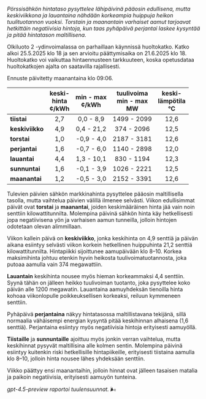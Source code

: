 *Pörssisähkön hintataso pysyttelee lähipäivinä pääosin edullisena, mutta keskiviikkona ja lauantaina nähdään korkeampia huippuja heikon tuulituotannon vuoksi. Torstain ja maanantain varhaiset aamut tarjoavat hetkittäin negatiivisia hintoja, kun taas pyhäpäivä perjantai laskee kysyntää ja pitää hintatason maltillisena.*

Olkiluoto 2 -ydinvoimalassa on parhaillaan käynnissä huoltokatko. Katko alkoi 25.5.2025 klo 18 ja sen arvioitu päättymisaika on 21.6.2025 klo 18. Huoltokatko voi vaikuttaa hintaennusteen tarkkuuteen, koska opetusdataa huoltokatkojen ajalta on saatavilla rajallisesti.

Ennuste päivitetty maanantaina klo 09:06.

|              | keski-<br>hinta<br>¢/kWh | min - max<br>¢/kWh | tuulivoima<br>min - max<br>MW | keski-<br>lämpötila<br>°C |
|:-------------|:------------------------:|:------------------:|:----------------------------:|:-------------------------:|
| **tiistai**  |           2,7            |     0,0 - 8,9      |        1499 - 2099           |           12,6            |
| **keskiviikko** |           4,9            |     0,4 - 21,2     |         374 - 2096           |           12,5            |
| **torstai**  |           1,0            |    -0,9 - 4,0      |        2187 - 3181           |           12,6            |
| **perjantai**|           1,6            |    -0,7 - 6,0      |        1140 - 2898           |           12,0            |
| **lauantai** |           4,4            |     1,3 - 10,1     |         830 - 1194           |           12,3            |
| **sunnuntai**|           1,6            |    -0,1 - 3,9      |        1026 - 2221           |           12,5            |
| **maanantai**|           1,2            |    -0,5 - 3,0      |        2152 - 3391           |           12,6            |

Tulevien päivien sähkön markkinahinta pysyttelee pääosin maltillisella tasolla, mutta vaihtelua päivien välillä ilmenee selvästi. Viikon edullisimmat päivät ovat **torstai** ja **maanantai**, joiden keskimääräinen hinta jää vain noin senttiin kilowattitunnilta. Molempina päivinä sähkön hinta käy hetkellisesti jopa negatiivisena yön ja varhaisen aamun tunneilla, jolloin hintojen odotetaan olevan alimmillaan.

Viikon kallein päivä on **keskiviikko**, jonka keskihinta on 4,9 senttiä ja päivän aikana esiintyy selvästi viikon korkein hetkellinen huippuhinta 21,2 senttiä kilowattitunnilta. Hintapiikki sijoittunee aamupäivään klo 8–10. Korkea maksimihinta johtuu etenkin hyvin heikosta tuulivoimatuotannosta, joka putoaa aamulla vain 374 megawattiin.

**Lauantain** keskihinta nousee myös hieman korkeammaksi 4,4 senttiin. Syynä tähän on jälleen heikko tuulivoiman tuotanto, joka pysyttelee koko päivän alle 1200 megawatin. Lauantaina aamuyhdeksän tienoilla hinta kohoaa viikonlopulle poikkeuksellisen korkeaksi, reiluun kymmeneen senttiin.

Pyhäpäivä **perjantaina** näkyy hintatasossa maltillistavana tekijänä, sillä normaalia vähäisempi energian kysyntä pitää keskihinnan alhaisena (1,6 senttiä). Perjantaina esiintyy myös negatiivisia hintoja erityisesti aamuyöllä.

**Tiistaille** ja **sunnuntaille** ajoittuu myös jonkin verran vaihtelua, mutta keskihinnat pysyvät maltillisina alle kolmen sentin. Molempina päivinä esiintyy kuitenkin riski hetkellisille hintapiikeille, erityisesti tiistaina aamulla klo 8–10, jolloin hinta nousee lähes yhdeksään senttiin.

Viikko päättyy ensi maanantaihin, jolloin hinnat ovat jälleen tasaisen matalia ja paikoin negatiivisia, erityisesti aamuyön tunteina.

*gpt-4.5-preview raportoi tuulensuunnat.* 🌬️
